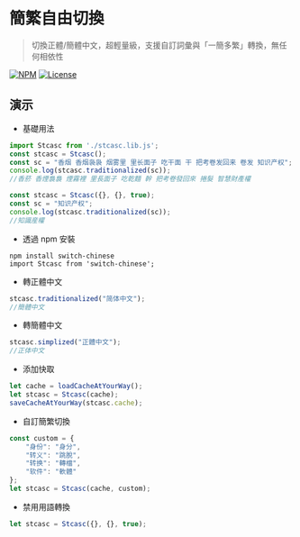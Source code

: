 簡繁自由切換
===
> 切換正體/簡體中文，超輕量級，支援自訂詞彙與「一簡多繁」轉換，無任何相依性

[![NPM](https://img.shields.io/npm/v/switch-chinese.svg)](https://www.npmjs.com/package/switch-chinese) [![License](https://img.shields.io/badge/license-MIT-brightgreen.svg)](https://www.npmjs.com/package/switch-chinese)


演示
---
+ 基礎用法

``` js
import Stcasc from './stcasc.lib.js';
const stcasc = Stcasc();
const sc = "香烟 香烟袅袅 烟雾里 里长面子 吃干面 干 把考卷发回来 卷发 知识产权";
console.log(stcasc.traditionalized(sc));
//香菸 香煙裊裊 煙霧裡 里長面子 吃乾麵 幹 把考卷發回來 捲髮 智慧財產權
```

``` js
const stcasc = Stcasc({}, {}, true);
const sc = "知识产权";
console.log(stcasc.traditionalized(sc));
//知識産權
```

+ 透過 npm 安裝

``` 
npm install switch-chinese
import Stcasc from 'switch-chinese';
```

+ 轉正體中文

``` js
stcasc.traditionalized("简体中文");
//簡體中文
```

+ 轉簡體中文

``` js
stcasc.simplized("正體中文");
//正体中文
```

+ 添加快取

``` js
let cache = loadCacheAtYourWay();
let stcasc = Stcasc(cache);
saveCacheAtYourWay(stcasc.cache);
```

+ 自訂簡繁切換

``` js
const custom = {
	"身份": "身分",
	"转义": "跳脫",
	"转换": "轉檔",
	"软件": "軟體"
};
let stcasc = Stcasc(cache, custom);
```

+ 禁用用語轉換

``` js
let stcasc = Stcasc({}, {}, true);
```
